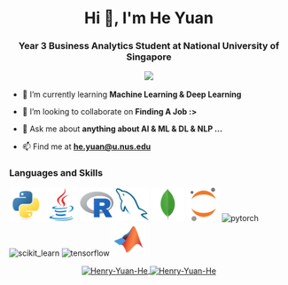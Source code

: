 <h1 align="center">Hi 👋, I'm He Yuan</h1>

<h3 align="center">Year 3 Business Analytics Student at National University of Singapore</h3>

<p align="center"> 
  <img src="https://komarev.com/ghpvc/?username=Henry-Yuan-He"&style=plastic/> 
</p>




- 🌱 I’m currently learning **Machine Learning & Deep Learning**

- 👯 I’m looking to collaborate on **Finding A Job :>**

- 💬 Ask me about **anything about AI & ML & DL & NLP ...**

- 📫 Find me at **he.yuan@u.nus.edu**




### Languages and Skills

<p align="left">
  <img src="https://raw.githubusercontent.com/devicons/devicon/master/icons/python/python-original.svg" alt="python" width="60" height="60"/> 
  <img src="https://raw.githubusercontent.com/devicons/devicon/master/icons/java/java-original.svg" alt="java" width="60" height="60"/> 
  <img src="https://raw.githubusercontent.com/devicons/devicon/master/icons/r/r-original.svg" alt="r" width="60" height="60"/>
  <img src="https://raw.githubusercontent.com/devicons/devicon/master/icons/mysql/mysql-original.svg" alt="mysql"width="60" height="60"/> 
  <img src="https://raw.githubusercontent.com/devicons/devicon/master/icons/mongodb/mongodb-original.svg" alt="mongodb" width="60" height="60"/>
  <img src="https://raw.githubusercontent.com/devicons/devicon/master/icons/jupyter/jupyter-original.svg" alt="jupyter" width="60" height="60"/>
  <img src="https://www.vectorlogo.zone/logos/pytorch/pytorch-icon.svg" alt="pytorch" width="60" height="60"/>
  <img src="https://upload.wikimedia.org/wikipedia/commons/0/05/Scikit_learn_logo_small.svg" alt="scikit_learn" width="60" height="60"/> 
  <img src="https://www.vectorlogo.zone/logos/tensorflow/tensorflow-icon.svg" alt="tensorflow" width="60" height="60"/> 
   <img src="https://raw.githubusercontent.com/devicons/devicon/master/icons/matlab/matlab-original.svg" alt="matlab" width="60" height="60"/>
</p>




<p align="center">
<a href="https://github.com/Henry-Yuan-He">
  <img height="160em" align="center" src="https://github-readme-stats.vercel.app/api/top-langs?username=Henry-Yuan-He&show_icons=true&locale=en&layout=compact&langs_count=8&theme=algolia" alt="Henry-Yuan-He"/>
  <img height="160em" align="center" src="https://github-readme-stats.vercel.app/api?username=Henry-Yuan-He&show_icons=true&locale=en&theme=algolia&include_all_commits=true&count_private=true" alt="Henry-Yuan-He"/>
</a>
</p>





